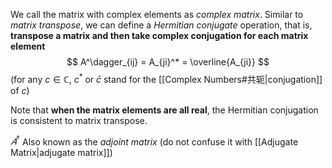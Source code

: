 We call the matrix with complex elements as *complex matrix*. Similar to *matrix transpose*, we can define a *Hermitian conjugate* operation, that is, **transpose a matrix and then take complex conjugation for each matrix element**
$$
A^\dagger_{ij} = A_{ji}^* = \overline{A_{ji}}
$$
(for any $c\in \mathbb{C}$, $c^*$ or $\bar{c}$ stand for the [[Complex Numbers#共轭|conjugation]] of $c$)

Note that **when the matrix elements are all real**, the Hermitian conjugation is consistent to matrix transpose.  

$𝐴^\dagger$ Also known as the *adjoint matrix* (do not confuse it with [[Adjugate Matrix|adjugate matrix]])

